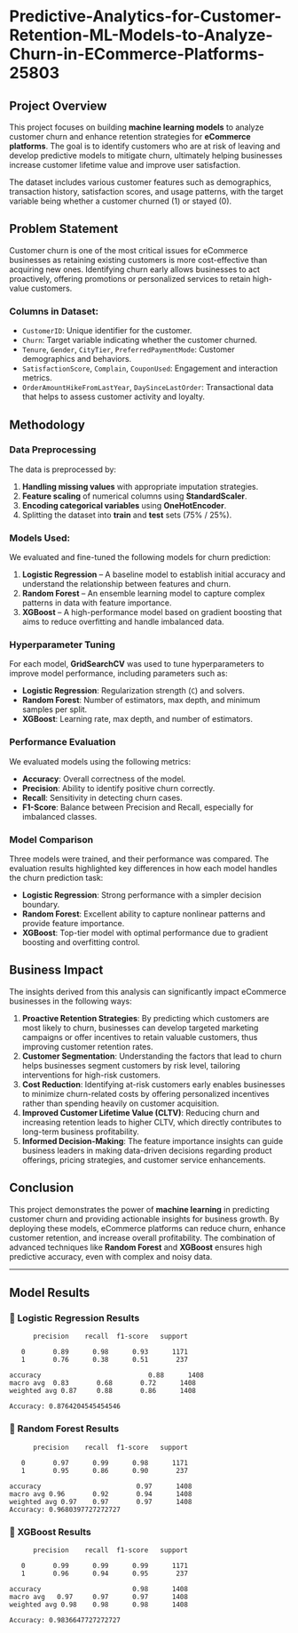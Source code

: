 # Predictive-Analytics-for-Customer-Retention-ML-Models-to-Analyze-Churn-in-ECommerce-Platforms-25803
## Project Overview

This project focuses on building **machine learning models** to analyze customer churn and enhance retention strategies for **eCommerce platforms**. The goal is to identify customers who are at risk of leaving and develop predictive models to mitigate churn, ultimately helping businesses increase customer lifetime value and improve user satisfaction.

The dataset includes various customer features such as demographics, transaction history, satisfaction scores, and usage patterns, with the target variable being whether a customer churned (1) or stayed (0).

## Problem Statement

Customer churn is one of the most critical issues for eCommerce businesses as retaining existing customers is more cost-effective than acquiring new ones. Identifying churn early allows businesses to act proactively, offering promotions or personalized services to retain high-value customers.

### Columns in Dataset:
- `CustomerID`: Unique identifier for the customer.
- `Churn`: Target variable indicating whether the customer churned.
- `Tenure`, `Gender`, `CityTier`, `PreferredPaymentMode`: Customer demographics and behaviors.
- `SatisfactionScore`, `Complain`, `CouponUsed`: Engagement and interaction metrics.
- `OrderAmountHikeFromLastYear`, `DaySinceLastOrder`: Transactional data that helps to assess customer activity and loyalty.

## Methodology

### Data Preprocessing
The data is preprocessed by:
1. **Handling missing values** with appropriate imputation strategies.
2. **Feature scaling** of numerical columns using **StandardScaler**.
3. **Encoding categorical variables** using **OneHotEncoder**.
4. Splitting the dataset into **train** and **test** sets (75% / 25%).

### Models Used:
We evaluated and fine-tuned the following models for churn prediction:
1. **Logistic Regression** – A baseline model to establish initial accuracy and understand the relationship between features and churn.
2. **Random Forest** – An ensemble learning model to capture complex patterns in data with feature importance.
3. **XGBoost** – A high-performance model based on gradient boosting that aims to reduce overfitting and handle imbalanced data.

### Hyperparameter Tuning
For each model, **GridSearchCV** was used to tune hyperparameters to improve model performance, including parameters such as:
- **Logistic Regression**: Regularization strength (`C`) and solvers.
- **Random Forest**: Number of estimators, max depth, and minimum samples per split.
- **XGBoost**: Learning rate, max depth, and number of estimators.

### Performance Evaluation
We evaluated models using the following metrics:
- **Accuracy**: Overall correctness of the model.
- **Precision**: Ability to identify positive churn correctly.
- **Recall**: Sensitivity in detecting churn cases.
- **F1-Score**: Balance between Precision and Recall, especially for imbalanced classes.

### Model Comparison
Three models were trained, and their performance was compared. The evaluation results highlighted key differences in how each model handles the churn prediction task:

- **Logistic Regression**: Strong performance with a simpler decision boundary.
- **Random Forest**: Excellent ability to capture nonlinear patterns and provide feature importance.
- **XGBoost**: Top-tier model with optimal performance due to gradient boosting and overfitting control.

## Business Impact

The insights derived from this analysis can significantly impact eCommerce businesses in the following ways:

1. **Proactive Retention Strategies**: By predicting which customers are most likely to churn, businesses can develop targeted marketing campaigns or offer incentives to retain valuable customers, thus improving customer retention rates.
2. **Customer Segmentation**: Understanding the factors that lead to churn helps businesses segment customers by risk level, tailoring interventions for high-risk customers.
3. **Cost Reduction**: Identifying at-risk customers early enables businesses to minimize churn-related costs by offering personalized incentives rather than spending heavily on customer acquisition.
4. **Improved Customer Lifetime Value (CLTV)**: Reducing churn and increasing retention leads to higher CLTV, which directly contributes to long-term business profitability.
5. **Informed Decision-Making**: The feature importance insights can guide business leaders in making data-driven decisions regarding product offerings, pricing strategies, and customer service enhancements.

## Conclusion

This project demonstrates the power of **machine learning** in predicting customer churn and providing actionable insights for business growth. By deploying these models, eCommerce platforms can reduce churn, enhance customer retention, and increase overall profitability. The combination of advanced techniques like **Random Forest** and **XGBoost** ensures high predictive accuracy, even with complex and noisy data.


---

## Model Results

### 📘 Logistic Regression Results
          precision    recall  f1-score   support

       0       0.89      0.98      0.93      1171
       1       0.76      0.38      0.51       237

    accuracy                           0.88      1408
    macro avg  0.83       0.68       0.72      1408 
    weighted avg 0.87     0.88       0.86      1408

    Accuracy: 0.8764204545454546



### 🌲 Random Forest Results
          precision    recall  f1-score   support

       0       0.97      0.99      0.98      1171
       1       0.95      0.86      0.90       237

    accuracy                        0.97      1408
    macro avg 0.96       0.92       0.94      1408 
    weighted avg 0.97    0.97       0.97      1408
    Accuracy: 0.9680397727272727


    
### 🚀 XGBoost Results

          precision    recall  f1-score   support

       0       0.99      0.99      0.99      1171
       1       0.96      0.94      0.95       237

    accuracy                       0.98      1408
    macro avg   0.97     0.97      0.97      1408 
    weighted avg 0.98    0.98      0.98      1408

    Accuracy: 0.9836647727272727



    
